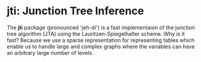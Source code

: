 jti: Junction Tree Inference
================

The **jti** package (pronounced 'jeh-di') is a fast implementaion of the junction tree algorithm (JTA) using the Lauritzen-Spiegelhalter scheme. Why is it fast? Because we use a sparse representation for representing tables which enable us to handle large and complex graphs where the variables can have an arbitrary large number of levels.

